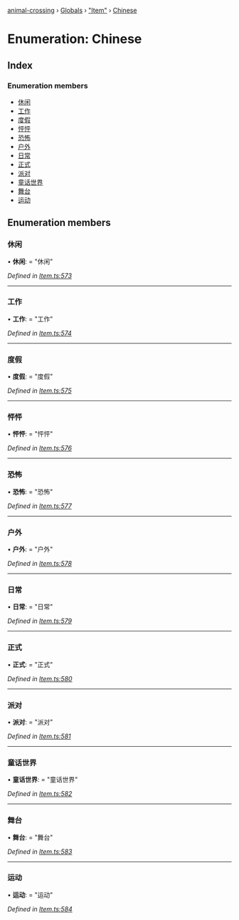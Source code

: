 [animal-crossing](../README.md) › [Globals](../globals.md) › ["Item"](../modules/_item_.md) › [Chinese](_item_.chinese.md)

# Enumeration: Chinese

## Index

### Enumeration members

* [休闲](_item_.chinese.md#休闲)
* [工作](_item_.chinese.md#工作)
* [度假](_item_.chinese.md#度假)
* [怦怦](_item_.chinese.md#怦怦)
* [恐怖](_item_.chinese.md#恐怖)
* [户外](_item_.chinese.md#户外)
* [日常](_item_.chinese.md#日常)
* [正式](_item_.chinese.md#正式)
* [派对](_item_.chinese.md#派对)
* [童话世界](_item_.chinese.md#童话世界)
* [舞台](_item_.chinese.md#舞台)
* [运动](_item_.chinese.md#运动)

## Enumeration members

###  休闲

• **休闲**: = "休闲"

*Defined in [Item.ts:573](https://github.com/Norviah/animal-crossing/blob/ac736df/module/types/Item.ts#L573)*

___

###  工作

• **工作**: = "工作"

*Defined in [Item.ts:574](https://github.com/Norviah/animal-crossing/blob/ac736df/module/types/Item.ts#L574)*

___

###  度假

• **度假**: = "度假"

*Defined in [Item.ts:575](https://github.com/Norviah/animal-crossing/blob/ac736df/module/types/Item.ts#L575)*

___

###  怦怦

• **怦怦**: = "怦怦"

*Defined in [Item.ts:576](https://github.com/Norviah/animal-crossing/blob/ac736df/module/types/Item.ts#L576)*

___

###  恐怖

• **恐怖**: = "恐怖"

*Defined in [Item.ts:577](https://github.com/Norviah/animal-crossing/blob/ac736df/module/types/Item.ts#L577)*

___

###  户外

• **户外**: = "户外"

*Defined in [Item.ts:578](https://github.com/Norviah/animal-crossing/blob/ac736df/module/types/Item.ts#L578)*

___

###  日常

• **日常**: = "日常"

*Defined in [Item.ts:579](https://github.com/Norviah/animal-crossing/blob/ac736df/module/types/Item.ts#L579)*

___

###  正式

• **正式**: = "正式"

*Defined in [Item.ts:580](https://github.com/Norviah/animal-crossing/blob/ac736df/module/types/Item.ts#L580)*

___

###  派对

• **派对**: = "派对"

*Defined in [Item.ts:581](https://github.com/Norviah/animal-crossing/blob/ac736df/module/types/Item.ts#L581)*

___

###  童话世界

• **童话世界**: = "童话世界"

*Defined in [Item.ts:582](https://github.com/Norviah/animal-crossing/blob/ac736df/module/types/Item.ts#L582)*

___

###  舞台

• **舞台**: = "舞台"

*Defined in [Item.ts:583](https://github.com/Norviah/animal-crossing/blob/ac736df/module/types/Item.ts#L583)*

___

###  运动

• **运动**: = "运动"

*Defined in [Item.ts:584](https://github.com/Norviah/animal-crossing/blob/ac736df/module/types/Item.ts#L584)*
